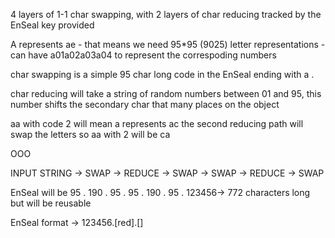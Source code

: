 4 layers of 1-1 char swapping, with 2 layers of char reducing
tracked by the EnSeal key provided

A represents ae - that means we need 95\*95 (9025) letter representations - can have a01a02a03a04 to represent the correspoding numbers

char swapping is a simple 95 char long code in the EnSeal ending with a .

char reducing will take a string of random numbers between 01 and 95, this number shifts the secondary char that many places on the object

aa with code 2 will mean a represents ac
the second reducing path will swap the letters so aa with 2 will be ca

OOO

INPUT STRING -> SWAP -> REDUCE -> SWAP -> SWAP -> REDUCE -> SWAP

EnSeal will be 95 . 190 . 95 . 95 . 190 . 95 . 123456-> 772 characters long but will be reusable

EnSeal format -> 123456.[red].[]
